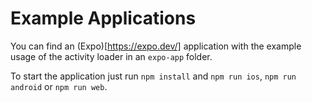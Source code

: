# Example Applications

You can find an (Expo)[https://expo.dev/] application with the example usage of the activity loader
in an `expo-app` folder.

To start the application just run `npm install` and `npm run ios`, `npm run android` or
`npm run web`.
